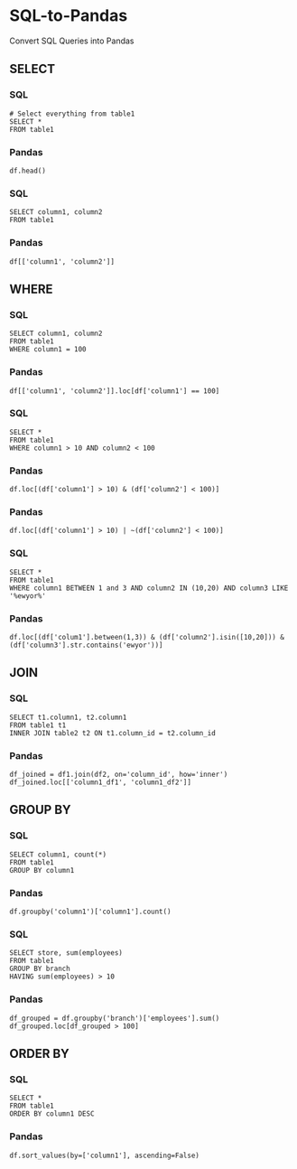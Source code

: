 # SQL-to-Pandas

Convert SQL Queries into Pandas

## SELECT

### SQL
```
# Select everything from table1
SELECT *
FROM table1
```
### Pandas
```
df.head()
```
### SQL
```
SELECT column1, column2
FROM table1
```
### Pandas
```
df[['column1', 'column2']]
```

## WHERE

### SQL
```
SELECT column1, column2
FROM table1
WHERE column1 = 100
```
### Pandas
```
df[['column1', 'column2']].loc[df['column1'] == 100]
```
### SQL
```
SELECT *
FROM table1
WHERE column1 > 10 AND column2 < 100
```
### Pandas
```
df.loc[(df['column1'] > 10) & (df['column2'] < 100)]
```
### Pandas
```
df.loc[(df['column1'] > 10) | ~(df['column2'] < 100)]
```
### SQL
```
SELECT *
FROM table1
WHERE column1 BETWEEN 1 and 3 AND column2 IN (10,20) AND column3 LIKE '%ewyor%'
```
### Pandas
```
df.loc[(df['colum1'].between(1,3)) & (df['column2'].isin([10,20])) & (df['column3'].str.contains('ewyor'))]
```

## JOIN

### SQL
```
SELECT t1.column1, t2.column1
FROM table1 t1
INNER JOIN table2 t2 ON t1.column_id = t2.column_id
```
### Pandas
```
df_joined = df1.join(df2, on='column_id', how='inner')
df_joined.loc[['column1_df1', 'column1_df2']]
```

## GROUP BY

### SQL
```
SELECT column1, count(*)
FROM table1
GROUP BY column1
```
### Pandas
```
df.groupby('column1')['column1'].count()
```
### SQL
```
SELECT store, sum(employees)
FROM table1
GROUP BY branch
HAVING sum(employees) > 10
```
### Pandas
```
df_grouped = df.groupby('branch')['employees'].sum()
df_grouped.loc[df_grouped > 100]
```
## ORDER BY

### SQL
```
SELECT *
FROM table1
ORDER BY column1 DESC
```
### Pandas
```
df.sort_values(by=['column1'], ascending=False)
```
